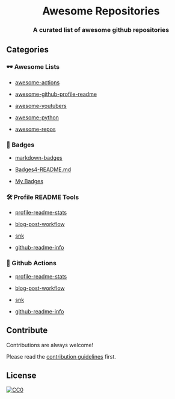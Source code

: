 <h1 align="center">Awesome Repositories</h1>
<h3 align="center">A curated list of awesome github repositories</h3>

## Categories

### 🕶 Awesome Lists

- [awesome-actions](https://github.com/sdras/awesome-actions)

- [awesome-github-profile-readme](https://github.com/abhisheknaiidu/awesome-github-profile-readme)

- [awesome-youtubers](https://github.com/JoseDeFreitas/awesome-youtubers)

- [awesome-python](https://github.com/vinta/awesome-python)

- [awesome-repos](https://github.com/pawelborkar/awesome-repos)


### 📛 Badges

- [markdown-badges](https://github.com/Ileriayo/markdown-badges)
  
- [Badges4-README.md](https://github.com/alexandresanlim/Badges4-README.md-Profile)
  
- [My Badges](https://github.com/my-badges/my-badges)


### 🛠 Profile README Tools

- [profile-readme-stats](https://github.com/teoxoy/profile-readme-stats)
  
- [blog-post-workflow](https://github.com/gautamkrishnar/blog-post-workflow)
  
- [snk](https://github.com/platane/snk)

- [github-readme-info](https://github.com/th3c0d3br34ker/github-readme-info)



### 🤖 Github Actions

- [profile-readme-stats](https://github.com/teoxoy/profile-readme-stats)
  
- [blog-post-workflow](https://github.com/gautamkrishnar/blog-post-workflow)

- [snk](https://github.com/platane/snk)

- [github-readme-info](https://github.com/th3c0d3br34ker/github-readme-info)


## Contribute 

Contributions are always welcome!

Please read the [contribution guidelines](CONTRIBUTING.md) first.

## License

[![CC0](https://licensebuttons.net/p/zero/1.0/88x31.png)](https://creativecommons.org/publicdomain/zero/1.0/)
